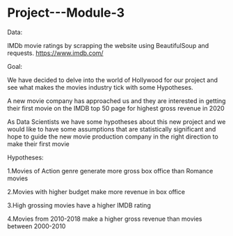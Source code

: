 # Project---Module-3

Data: 

IMDb movie ratings by scrapping the website using BeautifulSoup and requests. https://www.imdb.com/ 



Goal: 

We have decided to delve into the world of Hollywood for our project and see what makes the movies industry tick with some Hypotheses.

A new movie company has approached us and they are interested in getting their first movie on the IMDB top 50 page for highest gross revenue in 2020

As Data Scientists we have some hypotheses about this new project and we would like to have some assumptions that are statistically significant and hope to guide the new movie production company in the right direction to make their first movie


 

Hypotheses:

1.Movies of Action genre generate more gross box office than Romance movies

2.Movies with higher budget make more revenue in box office

3.High grossing movies have a higher IMDB rating

4.Movies from 2010-2018 make a higher gross revenue than movies between 2000-2010











